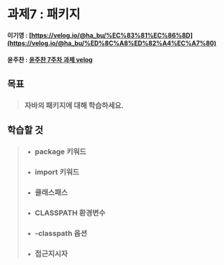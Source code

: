 # 과제7 : 패키지

#### 이기영 : [https://velog.io/@ha_bu/%EC%83%81%EC%86%8D](https://velog.io/@ha_bu/%ED%8C%A8%ED%82%A4%EC%A7%80)
#### 윤주찬 : [윤주찬 7주차 과제 velog](https://velog.io/@wncks2546/%ED%8C%A8%ED%82%A4%EC%A7%80)

## 목표
> ### 자바의 패키지에 대해 학습하세요.

## 학습할 것
> - ### package 키워드
> 
> - ### import 키워드
> 
> - ### 클래스패스
> 
> - ### CLASSPATH 환경변수
> 
> - ### -classpath 옵션
>
> - ### 접근지시자
> 

